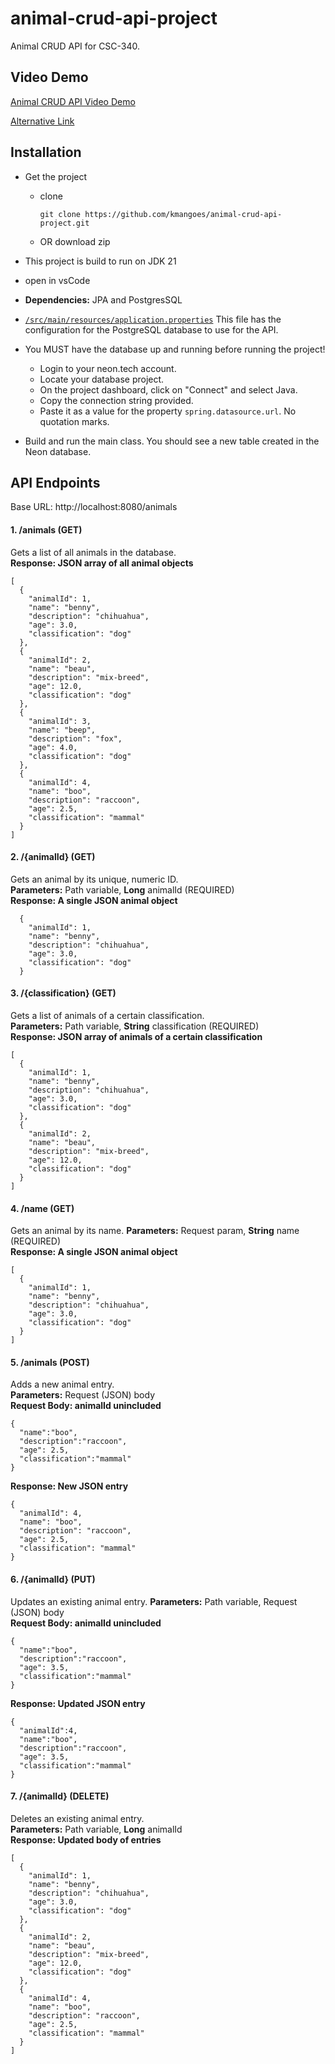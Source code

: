 # animal-crud-api-project
Animal CRUD API for CSC-340.  

## Video Demo  

[Animal CRUD API Video Demo](https://uncg-my.sharepoint.com/:v:/g/personal/kcsolano_uncg_edu/EfevS5hNG5RHvOtvlULlrX8BzHnsnrQOMJ6k60C7x_5_lg?nav=eyJyZWZlcnJhbEluZm8iOnsicmVmZXJyYWxBcHAiOiJPbmVEcml2ZUZvckJ1c2luZXNzIiwicmVmZXJyYWxBcHBQbGF0Zm9ybSI6IldlYiIsInJlZmVycmFsTW9kZSI6InZpZXciLCJyZWZlcnJhbFZpZXciOiJNeUZpbGVzTGlua0NvcHkifX0&e=93N04n)

[Alternative Link](https://uncg-my.sharepoint.com/:v:/g/personal/kcsolano_uncg_edu/EfevS5hNG5RHvOtvlULlrX8BzHnsnrQOMJ6k60C7x_5_lg?nav=eyJyZWZlcnJhbEluZm8iOnsicmVmZXJyYWxBcHAiOiJPbmVEcml2ZUZvckJ1c2luZXNzIiwicmVmZXJyYWxBcHBQbGF0Zm9ybSI6IldlYiIsInJlZmVycmFsTW9kZSI6InZpZXciLCJyZWZlcnJhbFZpZXciOiJNeUZpbGVzTGlua0NvcHkifX0&e=px8Jtt)

## Installation  
- Get the project
    - clone
        ```
      git clone https://github.com/kmangoes/animal-crud-api-project.git
        ```
    - OR download zip
 - This project is build to run on JDK 21
 - open in vsCode
 - **Dependencies:** JPA and PostgresSQL

 - [`/src/main/resources/application.properties`](https://github.com/csc340-uncg/f25-jpa-crud-api/blob/6b2860c4ad01ca46b6b62852ca966bfadc8dfc6a/src/main/resources/application.properties) This file has the configuration for the PostgreSQL database to use for the API.
  - You MUST have the database up and running before running the project!
    - Login to your neon.tech account.
    - Locate your database project.
    - On the project dashboard, click on "Connect" and select Java.
    - Copy the connection string provided.
    - Paste it as a value for the property `spring.datasource.url`. No quotation marks.
- Build and run the main class. You should see a new table created in the Neon database.
  
## API Endpoints  

Base URL: http://localhost:8080/animals
#### 1. /animals **(GET)**
Gets a list of all animals in the database.  
**Response: JSON array of all animal objects**
```
[
  {
    "animalId": 1,
    "name": "benny",
    "description": "chihuahua",
    "age": 3.0,
    "classification": "dog"
  },
  {
    "animalId": 2,
    "name": "beau",
    "description": "mix-breed",
    "age": 12.0,
    "classification": "dog"
  },
  {
    "animalId": 3,
    "name": "beep",
    "description": "fox",
    "age": 4.0,
    "classification": "dog"
  },
  {
    "animalId": 4,
    "name": "boo",
    "description": "raccoon",
    "age": 2.5,
    "classification": "mammal"
  }
]
```

#### 2. /{animalId} **(GET)**  
Gets an animal by its unique, numeric ID.  
**Parameters:** Path variable, **Long** animalId (REQUIRED)  
**Response: A single JSON animal object**  
```
  {
    "animalId": 1,
    "name": "benny",
    "description": "chihuahua",
    "age": 3.0,
    "classification": "dog"
  }
```

#### 3. /{classification} **(GET)**  
Gets a list of animals of a certain classification.  
**Parameters:** Path variable, **String** classification (REQUIRED)  
**Response: JSON array of animals of a certain classification**  
```
[
  {
    "animalId": 1,
    "name": "benny",
    "description": "chihuahua",
    "age": 3.0,
    "classification": "dog"
  },
  {
    "animalId": 2,
    "name": "beau",
    "description": "mix-breed",
    "age": 12.0,
    "classification": "dog"
  }
]
```

#### 4. /name **(GET)**  
Gets an animal by its name. 
**Parameters:** Request param, **String** name (REQUIRED)  
**Response: A single JSON animal object**  
```
[
  {
    "animalId": 1,
    "name": "benny",
    "description": "chihuahua",
    "age": 3.0,
    "classification": "dog"
  }
]
```

#### 5. /animals **(POST)**  
Adds a new animal entry.  
**Parameters:** Request (JSON) body  
**Request Body: animalId unincluded**
```
{
  "name":"boo",
  "description":"raccoon",
  "age": 2.5,
  "classification":"mammal"
}
```
**Response: New JSON entry**  
```
{
  "animalId": 4,
  "name": "boo",
  "description": "raccoon",
  "age": 2.5,
  "classification": "mammal"
}
```

#### 6. /{animalId} **(PUT)** 
Updates an existing animal entry. 
**Parameters:** Path variable, Request (JSON) body  
**Request Body: animalId unincluded**
```
{
  "name":"boo",
  "description":"raccoon",
  "age": 3.5,
  "classification":"mammal"
}
```
**Response: Updated JSON entry**
```
{
  "animalId":4,
  "name":"boo",
  "description":"raccoon",
  "age": 3.5,
  "classification":"mammal"
}
```

#### 7. /{animalId} **(DELETE)**
Deletes an existing animal entry.  
**Parameters:** Path variable, **Long** animalId  
**Response: Updated body of entries**  
```
[
  {
    "animalId": 1,
    "name": "benny",
    "description": "chihuahua",
    "age": 3.0,
    "classification": "dog"
  },
  {
    "animalId": 2,
    "name": "beau",
    "description": "mix-breed",
    "age": 12.0,
    "classification": "dog"
  },
  {
    "animalId": 4,
    "name": "boo",
    "description": "raccoon",
    "age": 2.5,
    "classification": "mammal"
  }
]
```
